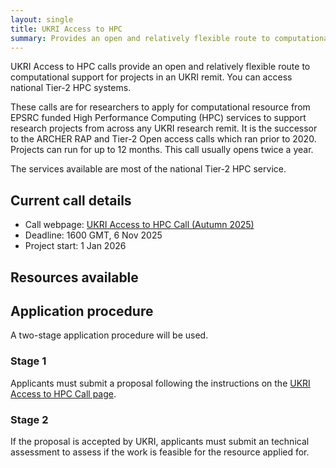 ```yaml
---
layout: single
title: UKRI Access to HPC
summary: Provides an open and relatively flexible route to computational support for projects in EPSRC remit
---
```


UKRI Access to HPC calls provide an open and relatively flexible route to computational support for projects in an UKRI remit. You can access national Tier-2 HPC systems. 

These calls are for researchers to apply for computational resource from EPSRC funded High Performance Computing (HPC) services to support research projects from across any UKRI research remit. It is the successor to the ARCHER RAP and Tier-2 Open access calls which ran prior to 2020. Projects can run for up to 12 months. This call usually opens twice a year.

The services available are most of the national Tier-2 HPC service.

## Current call details

- Call webpage: [UKRI Access to HPC Call (Autumn 2025)](https://www.ukri.org/opportunity/access-to-high-performance-computing-facilities-autumn-2025/)
- Deadline: 1600 GMT, 6 Nov 2025
- Project start: 1 Jan 2026

## Resources available

## Application procedure

A two-stage application procedure will be used.

### Stage 1

Applicants must submit a proposal following the instructions on the [UKRI Access to HPC Call page](https://www.ukri.org/opportunity/access-to-high-performance-computing-facilities-2024/).

### Stage 2

If the proposal is accepted by UKRI, applicants must submit an technical assessment to assess if the work is feasible for the
resource applied for. 




